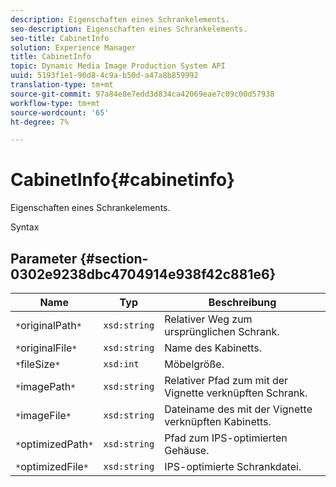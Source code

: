 ```yaml
---
description: Eigenschaften eines Schrankelements.
seo-description: Eigenschaften eines Schrankelements.
seo-title: CabinetInfo
solution: Experience Manager
title: CabinetInfo
topic: Dynamic Media Image Production System API
uuid: 5193f1e1-90d8-4c9a-b50d-a47a8b859992
translation-type: tm+mt
source-git-commit: 97a84e8e7edd3d834ca42069eae7c09c00d57938
workflow-type: tm+mt
source-wordcount: '65'
ht-degree: 7%

---
```



# CabinetInfo{#cabinetinfo}

Eigenschaften eines Schrankelements.

Syntax

## Parameter {#section-0302e9238dbc4704914e938f42c881e6}

| Name | Typ | Beschreibung |
|---|---|---|
| `*`originalPath`*` | `xsd:string` | Relativer Weg zum ursprünglichen Schrank. |
| `*`originalFile`*` | `xsd:string` | Name des Kabinetts. |
| `*`fileSize`*` | `xsd:int` | Möbelgröße. |
| `*`imagePath`*` | `xsd:string` | Relativer Pfad zum mit der Vignette verknüpften Schrank. |
| `*`imageFile`*` | `xsd:string` | Dateiname des mit der Vignette verknüpften Kabinetts. |
| `*`optimizedPath`*` | `xsd:string` | Pfad zum IPS-optimierten Gehäuse. |
| `*`optimizedFile`*` | `xsd:string` | IPS-optimierte Schrankdatei. |

